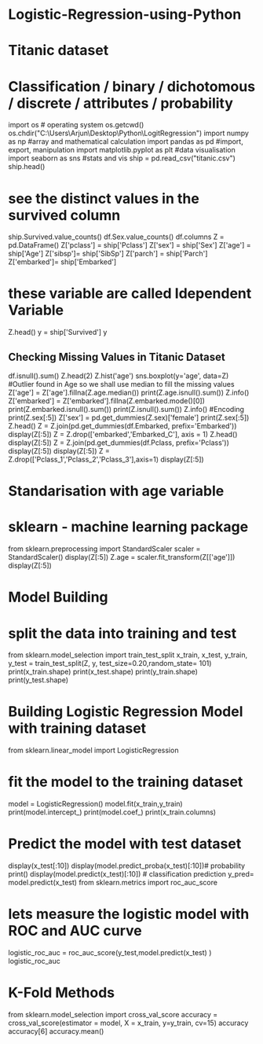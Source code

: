 # Logistic-Regression-using-Python
# Titanic dataset
# Classification / binary / dichotomous / discrete / attributes / probability
import os # operating system
os.getcwd()
os.chdir("C:\\Users\\Arjun\\Desktop\\Python\\LogitRegression")
import numpy as np #array and mathematical calculation
import pandas as pd #import, export, manipulation
import matplotlib.pyplot as plt #data visualisation
import seaborn as sns #stats and vis
ship = pd.read_csv("titanic.csv")
ship.head()
# see the distinct values in the survived column
ship.Survived.value_counts()
df.Sex.value_counts()
df.columns
Z = pd.DataFrame()
Z['pclass'] = ship['Pclass']
Z['sex'] = ship['Sex']
Z['age'] = ship['Age']
Z['sibsp']= ship['SibSp']
Z['parch'] = ship['Parch']
Z['embarked']= ship['Embarked']
# these variable are called Idependent Variable
Z.head()
y = ship['Survived']
y
## Checking Missing Values in Titanic Dataset
df.isnull().sum()
Z.head(2)
Z.hist('age')
sns.boxplot(y='age', data=Z)
#Outlier found in Age so we shall use median to fill the missing values
Z['age'] = Z['age'].fillna(Z.age.median())
print(Z.age.isnull().sum())
Z.info()
Z['embarked'] = Z['embarked'].fillna(Z.embarked.mode()[0])
print(Z.embarked.isnull().sum())
print(Z.isnull().sum())
Z.info()
#Encoding
print(Z.sex[:5])
Z['sex'] = pd.get_dummies(Z.sex)['female']
print(Z.sex[:5])
Z.head()
Z = Z.join(pd.get_dummies(df.Embarked, prefix='Embarked'))
display(Z[:5])
Z = Z.drop(['embarked','Embarked_C'], axis = 1)
Z.head()
display(Z[:5])
Z = Z.join(pd.get_dummies(df.Pclass, prefix='Pclass'))
display(Z[:5])
display(Z[:5])
Z = Z.drop(['Pclass_1','Pclass_2','Pclass_3'],axis=1)
display(Z[:5])
# Standarisation with age variable
# sklearn - machine learning package
from sklearn.preprocessing import StandardScaler
scaler = StandardScaler()
display(Z[:5])
Z.age = scaler.fit_transform(Z[['age']])
display(Z[:5])
# Model Building
# split the data into training and test
from sklearn.model_selection import train_test_split
x_train, x_test, y_train, y_test = train_test_split(Z, y, test_size=0.20,random_state= 101)
print(x_train.shape)
print(x_test.shape)
print(y_train.shape)
print(y_test.shape)
# Building Logistic Regression Model with training dataset 
from sklearn.linear_model import LogisticRegression
# fit the model to the training dataset
model = LogisticRegression()
model.fit(x_train,y_train)
print(model.intercept_)
print(model.coef_)
print(x_train.columns)
# Predict the model with test dataset
display(x_test[:10])
display(model.predict_proba(x_test)[:10])# probability
print()
display(model.predict(x_test)[:10]) # classification prediction
y_pred= model.predict(x_test)
from sklearn.metrics import roc_auc_score
# lets measure the logistic model with ROC and AUC curve
logistic_roc_auc = roc_auc_score(y_test,model.predict(x_test) )
logistic_roc_auc
# K-Fold Methods
from sklearn.model_selection import cross_val_score
accuracy = cross_val_score(estimator = model, X = x_train, y=y_train, cv=15)
accuracy
accuracy[6]
accuracy.mean()



































